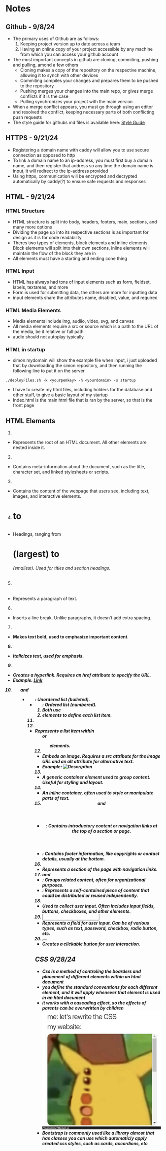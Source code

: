 # Notes

## Github - 9/8/24
- The primary uses of Github are as follows:
  1. Keeping project version up to date across a team
  2. Having an online copy of your project accessible by any machine from which you can access your github account
- The most important concepts in github are cloning, commiting, pushing and pulling, amond a few others
  * Cloning makes a copy of the repository on the respective machine, allowing it to synch with other devices
  * Commiting compiles your changes and prepares them to be pushed to the repository
  * Pushing merges your changes into the main repo, or gives merge conflicts if it is the case
  * Pulling synchronizes your project with the main version
- When a merge conflict appears, you must go through using an editor and resolved the conflict, keeping necessary parts of both conflicting push requests
- The style guide for githubs md files is available here: [Style Guide](https://docs.github.com/en/get-started/writing-on-github/getting-started-with-writing-and-formatting-on-github/basic-writing-and-formatting-syntax)

## HTTPS - 9/21/24
- Registering a domain name with caddy will allow you to use secure connection as opposed to http
- To link a domain name to an ip-address, you must first buy a domain name, and then register that address so any time the domain name is input, it will redirect to the ip-address provided
-  Using https, communication will be encrypted and decrypted automatically by caddy(?) to ensure safe requests and responses

## HTML - 9/21/24
### HTML Structure
- HTML structure is split into body, headers, footers, main, sections, and many more options
- Dividing the page up into its respective sections is as important for design as it is for code readability
- Theres two types of elements, block elements and inline elements. Block elements will split into their own sections, inline elements will maintain the flow of the block they are in
- All elements must have a starting and ending cone thing
### HTML Input
- HTML has always had tons of input elements such as form, fieldset, labels, textareas, and more
- Form is used for submitting data, the others are more for inputting data
- input elements share the attributes name, disabled, value, and required
### HTML Media Elements
- Media elements include img, audiio, video, svg, and canvas
- All media elements require a src or source which is a path to the URL of the media, be it relative or full path
- audio should not autoplay typically
### HTML in startup
- simon.mydomain will show the example file when input, i just uploaded that by downloading the simon repository, and then running the following line to put it on the server
```
./deployFiles.sh -k <yourpemkey> -h <yourdomain> -s startup
```
- I have to create my html files, including holders for the database and other stuff, to give a basic layout of my startup
- Index.html is the main html file that is ran by the server, so that is the front page
## HTML Elements
1. <html>
- Represents the root of an HTML document. All other elements are nested inside it.
2. <head>
- Contains meta-information about the document, such as the title, character set, and linked stylesheets or scripts.
3. <body>
- Contains the content of the webpage that users see, including text, images, and interactive elements.
4. <h1> to <h6>
- Headings, ranging from <h1> (largest) to <h6> (smallest). Used for titles and section headings.
5. <p>
- Represents a paragraph of text.
6. <br>
- Inserts a line break. Unlike paragraphs, it doesn’t add extra spacing.
7. <strong>
- Makes text bold, used to emphasize important content.
8. <em>
- Italicizes text, used for emphasis.
9. <a>
- Creates a hyperlink. Requires an href attribute to specify the URL.
- Example: <a href="https://example.com">Link</a>
10. <ul> and <ol>
- <ul>: Unordered list (bulleted).
- <ol>: Ordered list (numbered).
- Both use <li> elements to define each list item.
11. <li>
- Represents a list item within <ul> or <ol> elements.
12. <img>
- Embeds an image. Requires a src attribute for the image URL and an alt attribute for alternative text.
- Example: <img src="image.jpg" alt="Description">
13. <div>
- A generic container element used to group content. Useful for styling and layout.
14. <span>
- An inline container, often used to style or manipulate parts of text.
15. <header> and <footer>
- <header>: Contains introductory content or navigation links at the top of a section or page.
- <footer>: Contains footer information, like copyrights or contact details, usually at the bottom.
16. <nav>
- Represents a section of the page with navigation links.
17. <section> and <article>
- <section>: Groups related content, often for organizational purposes.
- <article>: Represents a self-contained piece of content that could be distributed or reused independently.
18. <form>
- Used to collect user input. Often includes input fields, buttons, checkboxes, and other elements.
19. <input>
- Represents a field for user input. Can be of various types, such as text, password, checkbox, radio button, etc.
20. <button>
- Creates a clickable button for user interaction.
## CSS 9/28/24
- Css is a method of controling the boarders and placement of different elements within an html document
- you define the standard conventions for each different element, and it will apply whenever that element is used in an html document
- it works with a cascading effect, so the effects of parents can be overwritten by children
![image](https://github.com/Psloan4/startup/blob/main/CSS%20meme.jpg)
- Bootstrap is commonly used like a library almost that has classes you can use which automaticly apply created css styles, such as cards, accordions, etc
